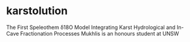 # karstolution
The First Speleothem δ18O Model Integrating Karst Hydrological and In-Cave Fractionation Processes
Mukhlis is an honours student at UNSW

